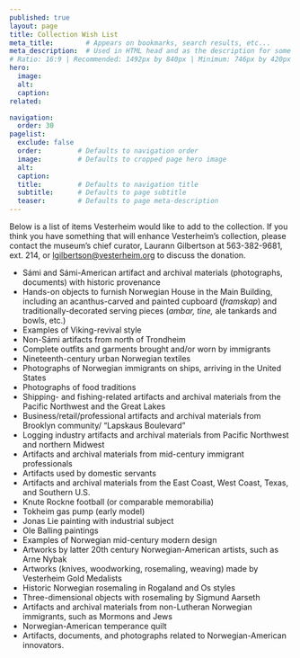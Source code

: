 ```yaml
---
published: true
layout: page
title: Collection Wish List
meta_title:        # Appears on bookmarks, search results, etc...
meta_description:  # Used in HTML head and as the description for some search engines
# Ratio: 16:9 | Recommended: 1492px by 840px | Minimum: 746px by 420px
hero:
  image:
  alt:
  caption:
related:

navigation:
  order: 30
pagelist:
  exclude: false
  order:         # Defaults to navigation order  
  image:         # Defaults to cropped page hero image
  alt:
  caption:
  title:         # Defaults to navigation title
  subtitle:      # Defaults to page subtitle
  teaser:        # Defaults to page meta-description
---
```

Below is a list of items Vesterheim would like to add to the collection. If you think you have something that will enhance Vesterheim’s collection, please contact the museum’s chief curator, Laurann Gilbertson at 563-382-9681, ext. 214, or [lgilbertson@vesterheim.org](mailto:lgilbertson@vesterheim.org) to discuss the donation.

* Sámi and Sámi-American artifact and archival materials (photographs, documents) with historic provenance
* Hands-on objects to furnish Norwegian House in the Main Building, including an acanthus-carved and painted cupboard (_framskap_) and traditionally-decorated serving pieces (_ambar,_ _tine,_ ale tankards and bowls, etc.)
* Examples of Viking-revival style 
* Non-Sámi artifacts from north of Trondheim
* Complete outfits and garments brought and/or worn by immigrants
* Nineteenth-century urban Norwegian textiles
* Photographs of Norwegian immigrants on ships, arriving in the United States
* Photographs of food traditions
* Shipping- and fishing-related artifacts and archival materials from the Pacific Northwest and the Great Lakes 
* Business/retail/professional artifacts and archival materials from Brooklyn community/ “Lapskaus Boulevard”
* Logging industry artifacts and archival materials from Pacific Northwest and northern Midwest
* Artifacts and archival materials from mid-century immigrant professionals
* Artifacts used by domestic servants
* Artifacts and archival materials from the East Coast, West Coast, Texas, and Southern U.S.
* Knute Rockne football (or comparable memorabilia)
* Tokheim gas pump (early model) 
* Jonas Lie painting with industrial subject 
* Ole Balling paintings
* Examples of Norwegian mid-century modern design 
* Artworks by latter 20th century Norwegian-American artists, such as Arne Nybak 
* Artworks (knives, woodworking, rosemaling, weaving) made by Vesterheim Gold Medalists
* Historic Norwegian rosemaling in Rogaland and Os styles
* Three-dimensional objects with rosemaling by Sigmund Aarseth
* Artifacts and archival materials from non-Lutheran Norwegian immigrants, such as Mormons and Jews
* Norwegian-American temperance quilt
* Artifacts, documents, and photographs related to Norwegian-American innovators.